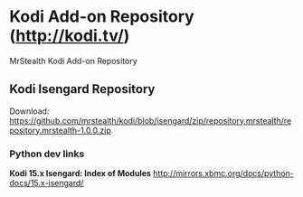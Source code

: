 # Kodi Add-on Repository (http://kodi.tv/)
MrStealth Kodi Add-on Repository


## Kodi Isengard Repository
Download: https://github.com/mrstealth/kodi/blob/isengard/zip/repository.mrstealth/repository.mrstealth-1.0.0.zip


### Python dev links
**Kodi 15.x Isengard: Index of Modules**
http://mirrors.xbmc.org/docs/python-docs/15.x-isengard/
